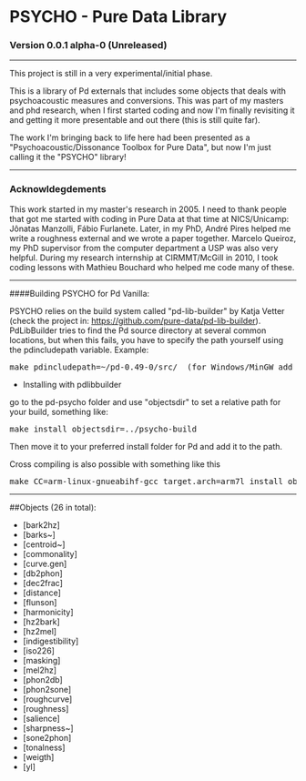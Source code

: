 # PSYCHO - Pure Data Library

### Version 0.0.1 alpha-0 (Unreleased)

--------------------------------------------------------------------------

This project is still in a very experimental/initial phase.

This is a library of Pd externals that includes some objects that deals with psychoacoustic measures and conversions. This was part of my masters and phd research, when I first started coding and now I'm finally revisiting it and getting it more presentable and out there (this is still quite far). 

The work I'm bringing back to life here had been presented as a "Psychoacoustic/Dissonance Toolbox for Pure Data", but now I'm just calling it the "PSYCHO" library!

--------------------------------------------------------------------------

### Acknowldegdements

This work started in my master's research in 2005. I need to thank people that got me started with coding in Pure Data at that time at NICS/Unicamp: Jônatas Manzolli, Fábio Furlanete. Later, in my PhD, André Pires helped me write a roughness external and we wrote a paper together. Marcelo Queiroz, my PhD supervisor from the computer department a USP was also very helpful. During my research internship at CIRMMT/McGill in 2010, I took coding lessons with Mathieu Bouchard who helped me code many of these.

--------------------------------------------------------------------------

####Building PSYCHO for Pd Vanilla:

PSYCHO relies on the build system called "pd-lib-builder" by Katja Vetter (check the project in: <https://github.com/pure-data/pd-lib-builder>). PdLibBuilder tries to find the Pd source directory at several common locations, but when this fails, you have to specify the path yourself using the pdincludepath variable. Example:

<pre>make pdincludepath=~/pd-0.49-0/src/  (for Windows/MinGW add 'pdbinpath=~/pd-0.49-0/bin/)</pre>

* Installing with pdlibbuilder

go to the pd-psycho folder and use "objectsdir" to set a relative path for your build, something like:

<pre>make install objectsdir=../psycho-build</pre>

Then move it to your preferred install folder for Pd and add it to the path.

Cross compiling is also possible with something like this

<pre>make CC=arm-linux-gnueabihf-gcc target.arch=arm7l install objectsdir=../</pre>

--------------------------------------------------------------------------

##Objects (26 in total):

- [bark2hz]
- [barks~]
- [centroid~]
- [commonality]
- [curve.gen]
- [db2phon]
- [dec2frac]
- [distance]
- [flunson]
- [harmonicity]
- [hz2bark]
- [hz2mel]
- [indigestibility]
- [iso226]
- [masking]
- [mel2hz]
- [phon2db]
- [phon2sone]
- [roughcurve]
- [roughness]
- [salience]
- [sharpness~]
- [sone2phon]
- [tonalness]
- [weigth]
- [yl]
